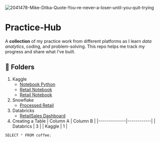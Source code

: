 ![2041478-Mike-Ditka-Quote-You-re-never-a-loser-until-you-quit-trying](https://github.com/user-attachments/assets/86904888-212b-40a9-943c-001e30078109)

# Practice-Hub
A **collection** of my practice work from different platforms as I learn *data analytics*, coding, and problem-solving. This repo helps me track my progress and share what I’ve built.

## 📂 Folders
1. Kaggle
   - [Notebook Python](https://github.com/KeneilweG/Practice-Hub/blob/main/Kaggle/books-practice-25-aug-2025.ipynb)
   - [Retail Notebook](Kaggle/retailsales.ipynb)
   - [Retail Notebook](Retail-Notebook)
2. Snowflake
   - [Processed Retail](Snowflake/processed.sql)
3. Databricks
   * [RetailSales Dashboard](https://github.com/KeneilweG/Practice-Hub/blob/main/Databricks/RetailSale%20Dashboard%202025-08-31%2014_46.pdf)
4.  Creating a Table
     |    Column A  |  Column B  |
     |--------------|------------|
     |   Databrics  | 3          |
     |   Kaggle     | 1          |

```python
SELECT * FROM coffee;
```
